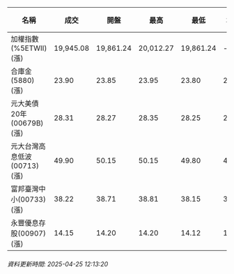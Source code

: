 | 名稱 | 成交 | 開盤 | 最高 | 最低 | 均價 | 成交金額(億) | 昨收 | 漲跌幅 | 漲跌 | 總量 | 昨量 | 振幅 |
| -------- | -------- | -------- | -------- |-------- | -------- | -------- |-------- |-------- |-------- | -------- | -------- |-------- |
|加權指數(%5ETWII) (漲)|19,945.08|19,861.24|20,012.27|19,861.24|-|2,204.69|19,478.81|2.39%|466.27|3,777,139|0|0.78%|
|合庫金(5880) (漲)|23.90|23.85|23.95|23.80|23.87|1.09|23.85|0.21%|0.05|4,553|5,281|0.63%|
|元大美債20年(00679B) (漲)|28.31|28.27|28.35|28.25|28.30|6.14|28.21|0.35%|0.10|21,682|23,740|0.35%|
|元大台灣高息低波(00713) (漲)|49.90|50.15|50.15|49.80|49.96|3.59|49.56|0.69%|0.34|7,179|7,709|0.71%|
|富邦臺灣中小(00733) (漲)|38.22|38.71|38.81|38.15|38.59|0.647|37.91|0.82%|0.31|1,677|2,462|1.74%|
|永豐優息存股(00907) (漲)|14.15|14.20|14.20|14.12|14.15|0.102|14.05|0.71%|0.10|718|1,020|0.57%|
###### 資料更新時間: 2025-04-25 12:13:20